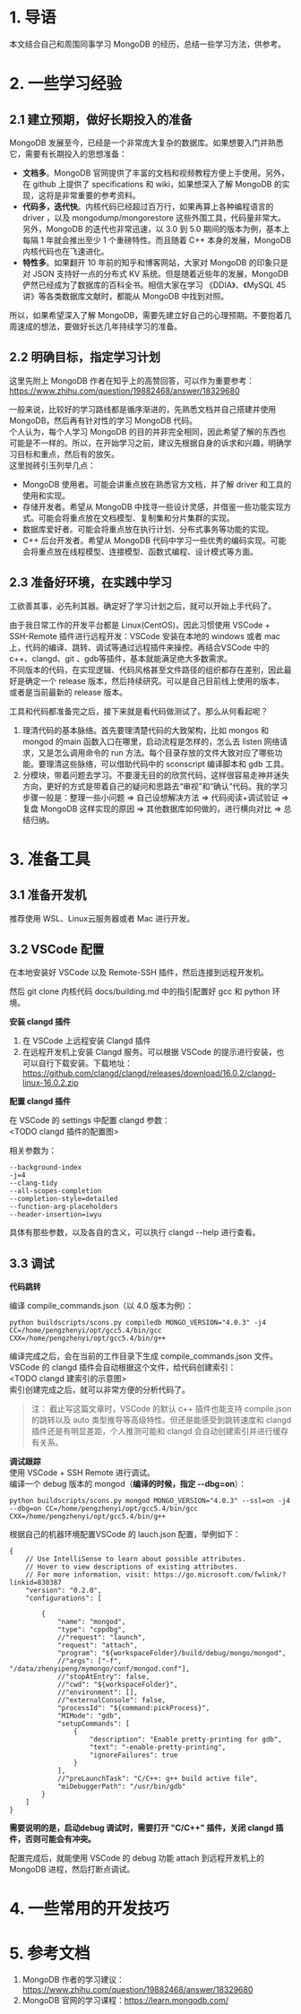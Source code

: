# 1. 导语
本文结合自己和周围同事学习 MongoDB 的经历，总结一些学习方法，供参考。

# 2. 一些学习经验
## 2.1 建立预期，做好长期投入的准备
MongoDB 发展至今，已经是一个非常庞大复杂的数据库。如果想要入门并熟悉它，需要有长期投入的思想准备：    
- **文档多**。MongoDB 官网提供了丰富的文档和视频教程方便上手使用。另外，在 github 上提供了 specifications 和 wiki，如果想深入了解 MongoDB 的实现，这将是非常重要的参考资料。    
- **代码多，迭代快**。内核代码已经超过百万行，如果再算上各种编程语言的 driver ，以及 mongodump/mongorestore 这些外围工具，代码量非常大。另外，MongoDB 的迭代也非常迅速，以 3.0 到 5.0 期间的版本为例，基本上每隔 1 年就会推出至少 1 个重磅特性。而且随着 C++ 本身的发展，MongoDB 内核代码也在飞速进化。    
- **特性多**。如果翻开 10 年前的知乎和博客网站，大家对 MongoDB 的印象只是对 JSON 支持好一点的分布式 KV 系统。但是随着近些年的发展，MongoDB 俨然已经成为了数据库的百科全书。相信大家在学习 《DDIA》、《MySQL 45 讲》等各类数据库文献时，都能从 MongoDB 中找到对照。    

所以，如果希望深入了解 MongoDB，需要先建立好自己的心理预期。不要抱着几周速成的想法，要做好长达几年持续学习的准备。

## 2.2 明确目标，指定学习计划
这里先附上 MongoDB 作者在知乎上的高赞回答，可以作为重要参考：https://www.zhihu.com/question/19882468/answer/18329680    

一般来说，比较好的学习路线都是循序渐进的，先熟悉文档并自己搭建并使用 MongoDB，然后再有针对性的学习 MongoDB 代码。    
个人认为，每个人学习 MongoDB 的目的并非完全相同，因此希望了解的东西也可能是不一样的。所以，在开始学习之前，建议先根据自身的诉求和兴趣，明确学习目标和重点，然后有的放矢。    
这里抛砖引玉列举几点：    
- MongoDB 使用者。可能会讲重点放在熟悉官方文档，并了解 driver 和工具的使用和实现。    
- 存储开发者。希望从 MongoDB 中找寻一些设计灵感，并借鉴一些功能实现方式。可能会将重点放在文档模型、复制集和分片集群的实现。    
- 数据库爱好者。可能会将重点放在执行计划、分布式事务等功能的实现。    
- C++ 后台开发者。希望从 MongoDB 代码中学习一些优秀的编码实现。可能会将重点放在线程模型、连接模型、函数式编程、设计模式等方面。    

## 2.3 准备好环境，在实践中学习
工欲善其事，必先利其器。确定好了学习计划之后，就可以开始上手代码了。    

由于我日常工作的开发平台都是 Linux(CentOS)，因此习惯使用 VSCode + SSH-Remote 插件进行远程开发：VSCode 安装在本地的 windows 或者 mac 上，代码的编译、跳转、调试等通过远程插件来操控。再结合VSCode 中的 c++、clangd、git 、gdb等插件，基本就能满足绝大多数需求。    
不同版本的代码，在实现逻辑、代码风格甚至文件路径的组织都存在差别，因此最好是确定一个 release 版本，然后持续研究。可以是自己目前线上使用的版本，或者是当前最新的 release 版本。    

工具和代码都准备完之后，接下来就是看代码做测试了。那么从何看起呢？    
1. 理清代码的基本脉络。首先要理清楚代码的大致架构，比如 mongos 和 mongod 的main 函数入口在哪里，启动流程是怎样的，怎么去 listen 网络请求，又是怎么调用命令的 run 方法。每个目录存放的文件大致对应了哪些功能。要理清这些脉络，可以借助代码中的 sconscript 编译脚本和 gdb 工具。    
2. 分模块，带着问题去学习。不要漫无目的的欣赏代码，这样很容易走神并迷失方向，更好的方式是带着自己的疑问和思路去“审视”和“确认”代码。我的学习步骤一般是：整理一些小问题 => 自己设想解决方法 => 代码阅读+调试验证 => 复盘 MongoDB 这样实现的原因 => 其他数据库如何做的，进行横向对比 => 总结归纳。    

# 3. 准备工具
## 3.1 准备开发机
推荐使用 WSL、Linux云服务器或者 Mac 进行开发。


## 3.2 VSCode 配置
在本地安装好 VSCode 以及 Remote-SSH 插件，然后连接到远程开发机。

然后 git clone 内核代码 docs/building.md 中的指引配置好 gcc 和 python 环境。

**安装 clangd 插件**   
1. 在 VSCode 上远程安装 Clangd 插件
2. 在远程开发机上安装 Clangd 服务。可以根据 VSCode 的提示进行安装，也可以自行下载安装。下载地址：https://github.com/clangd/clangd/releases/download/16.0.2/clangd-linux-16.0.2.zip

**配置 clangd 插件**    

在 VSCode 的 settings 中配置 clangd 参数：     
<TODO clangd 插件的配置图>      

相关参数为：    
```
--background-index
-j=4
--clang-tidy
--all-scopes-completion
--completion-style=detailed
--function-arg-placeholders
--header-insertion=iwyu
```
具体有那些参数，以及各自的含义，可以执行 clangd --help 进行查看。 
## 3.3 调试    
**代码跳转**   

编译 compile_commands.json（以 4.0 版本为例）：   
```
python buildscripts/scons.py compiledb MONGO_VERSION="4.0.3" -j4 CC=/home/pengzhenyi/opt/gcc5.4/bin/gcc CXX=/home/pengzhenyi/opt/gcc5.4/bin/g++
```
编译完成之后，会在当前的工作目录下生成  compile_commands.json 文件。    
VSCode 的 clangd 插件会自动根据这个文件，给代码创建索引：    
<TODO clangd 建索引的示意图>    
索引创建完成之后，就可以非常方便的分析代码了。    

>注： 截止写这篇文章时，VSCode 的默认 c++ 插件也能支持 compile.json 的跳转以及 auto 类型推导等高级特性。但还是能感受到跳转速度和 clangd 插件还是有明显差距，个人推测可能和 clangd 会自动创建索引并进行缓存有关系。

**调试跟踪**    
使用 VSCode + SSH Remote 进行调试。    
编译一个 debug 版本的 mongod（**编译的时候，指定 --dbg=on**）：    
```
python buildscripts/scons.py mongod MONGO_VERSION="4.0.3" --ssl=on -j4 --dbg=on CC=/home/pengzhenyi/opt/gcc5.4/bin/gcc CXX=/home/pengzhenyi/opt/gcc5.4/bin/g++
```
根据自己的机器环境配置VSCode 的 lauch.json 配置，举例如下：    
```
{
    // Use IntelliSense to learn about possible attributes.
    // Hover to view descriptions of existing attributes.
    // For more information, visit: https://go.microsoft.com/fwlink/?linkid=830387
    "version": "0.2.0",
    "configurations": [
        
        {
            "name": "mongod",
            "type": "cppdbg",
            //"request": "launch",
            "request": "attach",
            "program": "${workspaceFolder}/build/debug/mongo/mongod",
            //"args": ["-f", "/data/zhenyipeng/mymongo/conf/mongod.conf"],
            //"stopAtEntry": false,
            //"cwd": "${workspaceFolder}",
            //"environment": [],
            //"externalConsole": false,
            "processId": "${command:pickProcess}",
            "MIMode": "gdb",
            "setupCommands": [
                {
                    "description": "Enable pretty-printing for gdb",
                    "text": "-enable-pretty-printing",
                    "ignoreFailures": true
                }
            ],
            //"preLaunchTask": "C/C++: g++ build active file",
            "miDebuggerPath": "/usr/bin/gdb"
        }
    ]
}
```
**需要说明的是，启动debug 调试时，需要打开 "C/C++" 插件，关闭 clangd 插件，否则可能会有冲突。**

配置完成后，就能使用 VSCode 的 debug 功能 attach 到远程开发机上的 MongoDB 进程，然后打断点调试。

# 4. 一些常用的开发技巧



# 5. 参考文档
1. MongoDB 作者的学习建议：https://www.zhihu.com/question/19882468/answer/18329680
2. MongoDB 官网的学习课程：https://learn.mongodb.com/
